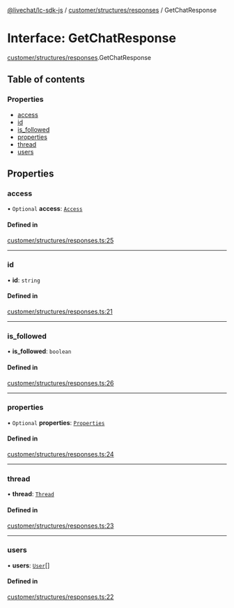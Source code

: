 [@livechat/lc-sdk-js](../README.md) / [customer/structures/responses](../modules/customer_structures_responses.md) / GetChatResponse

# Interface: GetChatResponse

[customer/structures/responses](../modules/customer_structures_responses.md).GetChatResponse

## Table of contents

### Properties

- [access](customer_structures_responses.GetChatResponse.md#access)
- [id](customer_structures_responses.GetChatResponse.md#id)
- [is\_followed](customer_structures_responses.GetChatResponse.md#is_followed)
- [properties](customer_structures_responses.GetChatResponse.md#properties)
- [thread](customer_structures_responses.GetChatResponse.md#thread)
- [users](customer_structures_responses.GetChatResponse.md#users)

## Properties

### access

• `Optional` **access**: [`Access`](customer_structures_structures.Access.md)

#### Defined in

[customer/structures/responses.ts:25](https://github.com/livechat/lc-sdk-js/blob/a921f8a/src/customer/structures/responses.ts#L25)

___

### id

• **id**: `string`

#### Defined in

[customer/structures/responses.ts:21](https://github.com/livechat/lc-sdk-js/blob/a921f8a/src/customer/structures/responses.ts#L21)

___

### is\_followed

• **is\_followed**: `boolean`

#### Defined in

[customer/structures/responses.ts:26](https://github.com/livechat/lc-sdk-js/blob/a921f8a/src/customer/structures/responses.ts#L26)

___

### properties

• `Optional` **properties**: [`Properties`](customer_structures_structures.Properties.md)

#### Defined in

[customer/structures/responses.ts:24](https://github.com/livechat/lc-sdk-js/blob/a921f8a/src/customer/structures/responses.ts#L24)

___

### thread

• **thread**: [`Thread`](customer_structures_structures.Thread.md)

#### Defined in

[customer/structures/responses.ts:23](https://github.com/livechat/lc-sdk-js/blob/a921f8a/src/customer/structures/responses.ts#L23)

___

### users

• **users**: [`User`](../modules/customer_structures_users.md#user)[]

#### Defined in

[customer/structures/responses.ts:22](https://github.com/livechat/lc-sdk-js/blob/a921f8a/src/customer/structures/responses.ts#L22)
